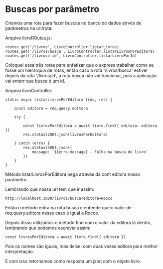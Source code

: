 # Buscas por parâmetro

Criamos uma rota para fazer buscas no banco de dados atrvés de parâmetros na url/rota:

Arquivo livroROutes.js:

    routes.get('/livros', LivroController.listarLivros)
    routes.get('/livros/busca', LivroController.listarLivrosPorEditora)
    routes.get('/livros/:id', LivroController.listarLivroPorId)

Coloquei essa três rotas para enfatizar que o express trabalhar como se fosse um hierarquia de rotas, então caso a rota '/livros/busca' estiver depois da rota '/livros/id', a rota busca não vai funcionar, pois a aplicação vai enterr que busca é um id.

Arquivo livroController:

    static async listarLivrosPorEditora (req, res) {

        const editora = req.query.editora

        try {

            const livrosPorEditora = await livro.find({ editora: editora })
            res.status(200).json(livrosPorEditora)
            
        } catch (erro) {
            res.status(500).json({
                message: `${erro.message} - Falha na busca do livro`
            })
        }
    }

Método listarLivrosPorEditora pega através da cont editora nosso parâmetro.

Lembrando que nossa url tem que ir assim:

    http://localhost:3000/livros/busca?editora=Rocco

Então o método entra na rota busca e entende que o valor de req.query.editora nesse caso é igual a Rocco.

Depois disso utilizamos o método find com o valor da editora lá dentro, lembrando que podemos escrever assim:

    const livrosPorEditora = await livro.find({ editora })

Pois os nomes são iguais, mas deixei com duas vezes editora para melhor interpretação.

E com isso retornamos como resposta um json com o objeto livro.




